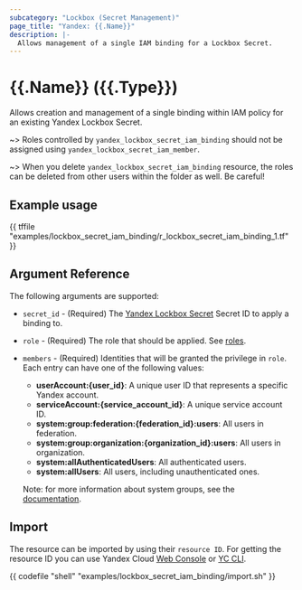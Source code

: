 ```yaml
---
subcategory: "Lockbox (Secret Management)"
page_title: "Yandex: {{.Name}}"
description: |-
  Allows management of a single IAM binding for a Lockbox Secret.
---
```


# {{.Name}} ({{.Type}})

Allows creation and management of a single binding within IAM policy for an existing Yandex Lockbox Secret.

~> Roles controlled by `yandex_lockbox_secret_iam_binding` should not be assigned using `yandex_lockbox_secret_iam_member`.

~> When you delete `yandex_lockbox_secret_iam_binding` resource, the roles can be deleted from other users within the folder as well. Be careful!

## Example usage

{{ tffile "examples/lockbox_secret_iam_binding/r_lockbox_secret_iam_binding_1.tf" }}

## Argument Reference

The following arguments are supported:

* `secret_id` - (Required) The [Yandex Lockbox Secret](https://yandex.cloud/docs/lockbox/) Secret ID to apply a binding to.

* `role` - (Required) The role that should be applied. See [roles](https://yandex.cloud/docs/lockbox/security/).

* `members` - (Required) Identities that will be granted the privilege in `role`. Each entry can have one of the following values:
  * **userAccount:{user_id}**: A unique user ID that represents a specific Yandex account.
  * **serviceAccount:{service_account_id}**: A unique service account ID.
  * **system:group:federation:{federation_id}:users**: All users in federation.
  * **system:group:organization:{organization_id}:users**: All users in organization.
  * **system:allAuthenticatedUsers**: All authenticated users.
  * **system:allUsers**: All users, including unauthenticated ones.

  Note: for more information about system groups, see the [documentation](https://yandex.cloud/docs/iam/concepts/access-control/system-group).


## Import

The resource can be imported by using their `resource ID`. For getting the resource ID you can use Yandex Cloud [Web Console](https://console.yandex.cloud) or [YC CLI](https://yandex.cloud/docs/cli/quickstart).

{{ codefile "shell" "examples/lockbox_secret_iam_binding/import.sh" }}
